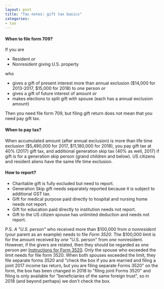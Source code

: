 ```yaml
---
layout: post
title: "Tax notes: gift tax basics"
categories:
- tax
---
```


#### When to file form 709?

If you are

- Resident _or_ 
- Nonresident giving U.S. property

who

- gives a gift of present interest more than annual exclusion ($14,000 for 2013-2017, $15,000 for 2018) to _one_ person _or_  
- gives a gift of future interest of amount _or_ 
- makes elections to split gift with spouse (each has a annual exclusion amount)

Then you need file form 709, but filing gift return does not mean that you need pay gift tax.

#### When to pay tax?

When accumulated amount (after annual exclusion) is more than life time exclusion ($5,490,000 for 2017, $11,180,000 for 2018), you pay gift tax at 40% (2017) gift tax, and additional generation skip tax (40% as well, 2017) if gift is for a generation skip person (grand children and below). US citizens and resident aliens have the same life time exclusion.

#### How to report?

- Charitable gift is fully excluded but need to report.
- Generation Skip gift needs separately reported because it is subject to additional GST tax.
- Gift for medical purpose paid directly to hospital and nursing home needs not report.
- Gift for education paid directly to institution needs not report.
- Gift to the US citizen spouse has unlimited deduction and needs not report.

P.S. _A "U.S. person"_ who received more than $100,000 from _a nonresident_ (your parent as an example) needs to file _Form 3520_.
The $100,000 limit is for the amount received by _one_ "U.S. person" from _one_ nonresident. However, if the givers are related,
then they should be regarded as one person per [Instructions for Form 3520](https://www.irs.gov/pub/irs-pdf/i3520.pdf). Only the
spouse who exceeded the limit needs for file form 3520. When both spouses exceeded the limit, they file separate forms 3520
and "check the box if you are married and filing a joint 2017 income tax return, but you are filing separate Forms 3520" on the
form, the box has been changed in 2018 to "filing joint Forms 3520" and filing is only available for "beneficiaries of the same foreign trust",
so in 2018 (and beyond perhaps) we don't check the box.
